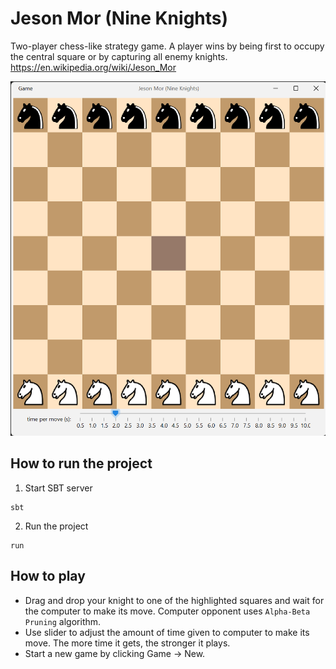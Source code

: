 # Jeson Mor (Nine Knights)

Two-player chess-like strategy game. A player wins by being first to occupy the central square or by capturing all enemy knights.\
https://en.wikipedia.org/wiki/Jeson_Mor

![image info](./textures/jeson-mor.png)

## How to run the project

1. Start SBT server
```
sbt
```
2. Run the project
```
run
```

## How to play

- Drag and drop your knight to one of the highlighted squares and wait for the computer to make its move. Computer opponent uses `Alpha-Beta Pruning` algorithm.
- Use slider to adjust the amount of time given to computer to make its move. The more time it gets, the stronger it plays.
- Start a new game by clicking Game -> New.
